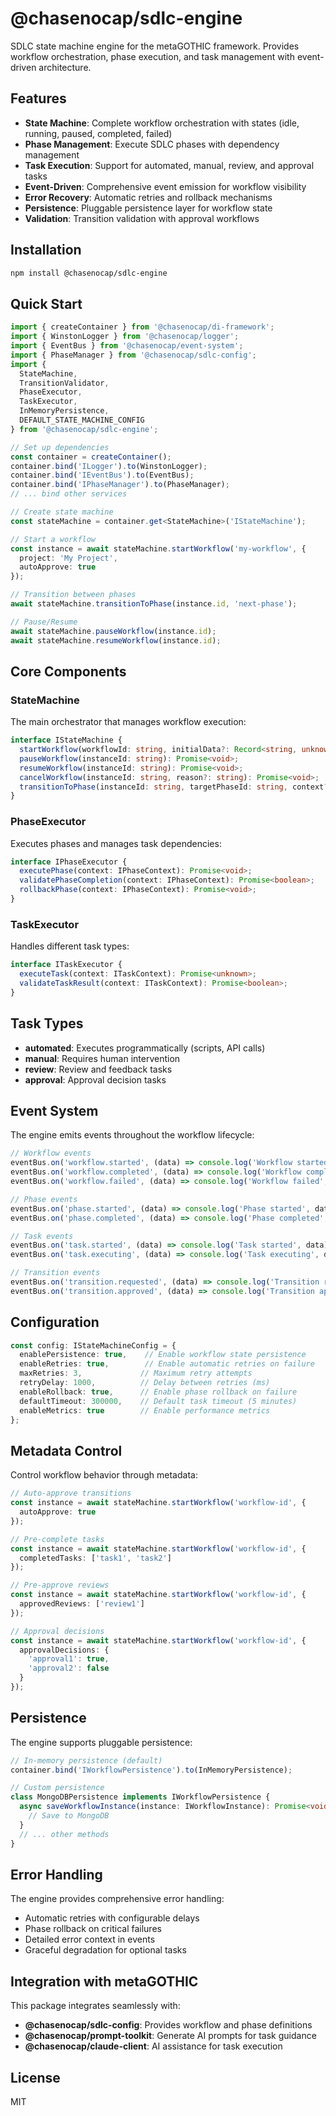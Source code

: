 # @chasenocap/sdlc-engine

SDLC state machine engine for the metaGOTHIC framework. Provides workflow orchestration, phase execution, and task management with event-driven architecture.

## Features

- **State Machine**: Complete workflow orchestration with states (idle, running, paused, completed, failed)
- **Phase Management**: Execute SDLC phases with dependency management
- **Task Execution**: Support for automated, manual, review, and approval tasks
- **Event-Driven**: Comprehensive event emission for workflow visibility
- **Error Recovery**: Automatic retries and rollback mechanisms
- **Persistence**: Pluggable persistence layer for workflow state
- **Validation**: Transition validation with approval workflows

## Installation

```bash
npm install @chasenocap/sdlc-engine
```

## Quick Start

```typescript
import { createContainer } from '@chasenocap/di-framework';
import { WinstonLogger } from '@chasenocap/logger';
import { EventBus } from '@chasenocap/event-system';
import { PhaseManager } from '@chasenocap/sdlc-config';
import { 
  StateMachine, 
  TransitionValidator,
  PhaseExecutor,
  TaskExecutor,
  InMemoryPersistence,
  DEFAULT_STATE_MACHINE_CONFIG
} from '@chasenocap/sdlc-engine';

// Set up dependencies
const container = createContainer();
container.bind('ILogger').to(WinstonLogger);
container.bind('IEventBus').to(EventBus);
container.bind('IPhaseManager').to(PhaseManager);
// ... bind other services

// Create state machine
const stateMachine = container.get<StateMachine>('IStateMachine');

// Start a workflow
const instance = await stateMachine.startWorkflow('my-workflow', {
  project: 'My Project',
  autoApprove: true
});

// Transition between phases
await stateMachine.transitionToPhase(instance.id, 'next-phase');

// Pause/Resume
await stateMachine.pauseWorkflow(instance.id);
await stateMachine.resumeWorkflow(instance.id);
```

## Core Components

### StateMachine

The main orchestrator that manages workflow execution:

```typescript
interface IStateMachine {
  startWorkflow(workflowId: string, initialData?: Record<string, unknown>): Promise<IWorkflowInstance>;
  pauseWorkflow(instanceId: string): Promise<void>;
  resumeWorkflow(instanceId: string): Promise<void>;
  cancelWorkflow(instanceId: string, reason?: string): Promise<void>;
  transitionToPhase(instanceId: string, targetPhaseId: string, context?: Record<string, unknown>): Promise<void>;
}
```

### PhaseExecutor

Executes phases and manages task dependencies:

```typescript
interface IPhaseExecutor {
  executePhase(context: IPhaseContext): Promise<void>;
  validatePhaseCompletion(context: IPhaseContext): Promise<boolean>;
  rollbackPhase(context: IPhaseContext): Promise<void>;
}
```

### TaskExecutor

Handles different task types:

```typescript
interface ITaskExecutor {
  executeTask(context: ITaskContext): Promise<unknown>;
  validateTaskResult(context: ITaskContext): Promise<boolean>;
}
```

## Task Types

- **automated**: Executes programmatically (scripts, API calls)
- **manual**: Requires human intervention
- **review**: Review and feedback tasks
- **approval**: Approval decision tasks

## Event System

The engine emits events throughout the workflow lifecycle:

```typescript
// Workflow events
eventBus.on('workflow.started', (data) => console.log('Workflow started', data));
eventBus.on('workflow.completed', (data) => console.log('Workflow completed', data));
eventBus.on('workflow.failed', (data) => console.log('Workflow failed', data));

// Phase events
eventBus.on('phase.started', (data) => console.log('Phase started', data));
eventBus.on('phase.completed', (data) => console.log('Phase completed', data));

// Task events
eventBus.on('task.started', (data) => console.log('Task started', data));
eventBus.on('task.executing', (data) => console.log('Task executing', data));

// Transition events
eventBus.on('transition.requested', (data) => console.log('Transition requested', data));
eventBus.on('transition.approved', (data) => console.log('Transition approved', data));
```

## Configuration

```typescript
const config: IStateMachineConfig = {
  enablePersistence: true,    // Enable workflow state persistence
  enableRetries: true,        // Enable automatic retries on failure
  maxRetries: 3,             // Maximum retry attempts
  retryDelay: 1000,          // Delay between retries (ms)
  enableRollback: true,      // Enable phase rollback on failure
  defaultTimeout: 300000,    // Default task timeout (5 minutes)
  enableMetrics: true        // Enable performance metrics
};
```

## Metadata Control

Control workflow behavior through metadata:

```typescript
// Auto-approve transitions
const instance = await stateMachine.startWorkflow('workflow-id', {
  autoApprove: true
});

// Pre-complete tasks
const instance = await stateMachine.startWorkflow('workflow-id', {
  completedTasks: ['task1', 'task2']
});

// Pre-approve reviews
const instance = await stateMachine.startWorkflow('workflow-id', {
  approvedReviews: ['review1']
});

// Approval decisions
const instance = await stateMachine.startWorkflow('workflow-id', {
  approvalDecisions: {
    'approval1': true,
    'approval2': false
  }
});
```

## Persistence

The engine supports pluggable persistence:

```typescript
// In-memory persistence (default)
container.bind('IWorkflowPersistence').to(InMemoryPersistence);

// Custom persistence
class MongoDBPersistence implements IWorkflowPersistence {
  async saveWorkflowInstance(instance: IWorkflowInstance): Promise<void> {
    // Save to MongoDB
  }
  // ... other methods
}
```

## Error Handling

The engine provides comprehensive error handling:

- Automatic retries with configurable delays
- Phase rollback on critical failures
- Detailed error context in events
- Graceful degradation for optional tasks

## Integration with metaGOTHIC

This package integrates seamlessly with:

- **@chasenocap/sdlc-config**: Provides workflow and phase definitions
- **@chasenocap/prompt-toolkit**: Generate AI prompts for task guidance
- **@chasenocap/claude-client**: AI assistance for task execution

## License

MIT
